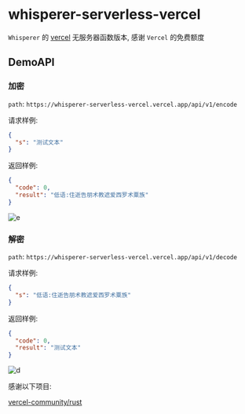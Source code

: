 # whisperer-serverless-vercel

`Whisperer` 的 [vercel](https://vercel.com/) 无服务器函数版本, 感谢 `Vercel` 的免费额度

## DemoAPI

### 加密

`path`: `https://whisperer-serverless-vercel.vercel.app/api/v1/encode`

请求样例:

```json
{
  "s": "测试文本"
}
```

返回样例:

```json
{
  "code": 0,
  "result": "低语:住逝告朋术教遮爱西罗术粟族"
}
```

![e](https://cf.pstorage.space/i/k8oDwK2vK/original_e.png)

### 解密

`path`: `https://whisperer-serverless-vercel.vercel.app/api/v1/decode`

请求样例:

```json
{
  "s": "低语:住逝告朋术教遮爱西罗术粟族"
}
```

返回样例:

```json
{
  "code": 0,
  "result": "测试文本"
}
```

![d](https://cf.pstorage.space/i/abQMmDWxe/original_d.png)

感谢以下项目:

[vercel-community/rust](https://github.com/vercel-community/rust)

